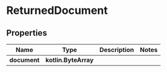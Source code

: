 
# ReturnedDocument

## Properties
Name | Type | Description | Notes
------------ | ------------- | ------------- | -------------
**document** | **kotlin.ByteArray** |  | 



